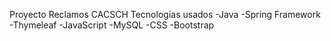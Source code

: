Proyecto Reclamos CACSCH
Tecnologias usados
  -Java
  -Spring Framework
  -Thymeleaf
  -JavaScript
  -MySQL
  -CSS
  -Bootstrap
